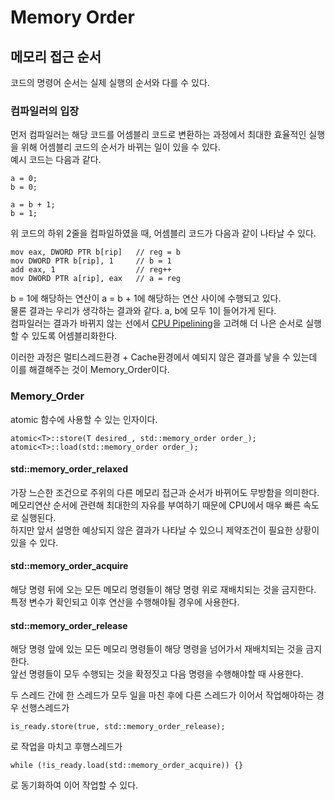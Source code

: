 # Memory Order
## 메모리 접근 순서

코드의 명령어 순서는 실제 실행의 순서와 다를 수 있다.

### 컴파일러의 입장
먼저 컴파일러는 해당 코드를 어셈블리 코드로 변환하는 과정에서 최대한 효율적인 실행을 위해 어셈블리 코드의 순서가 바뀌는 일이 있을 수 있다. <br/>
예시 코드는 다음과 같다.

    a = 0;
    b = 0;
 
    a = b + 1;
    b = 1;

위 코드의 하위 2줄을 컴파일하였을 때, 어셈블리 코드가 다음과 같이 나타날 수 있다.

    mov eax, DWORD PTR b[rip]   // reg = b
    mov DWORD PTR b[rip], 1     // b = 1
    add eax, 1                  // reg++ 
    mov DWORD PTR a[rip], eax   // a = reg

b = 1에 해당하는 연산이 a = b + 1에 해당하는 연산 사이에 수행되고 있다. <br/>
물론 결과는 우리가 생각하는 결과와 같다. a, b에 모두 1이 들어가게 된다. <br/>
컴파일러는 결과가 바뀌지 않는 선에서 [CPU Pipelining](https://github.com/SuhYC/Lesson/blob/main/Computer_Structure/CPU_Cycle.md)을 고려해 더 나은 순서로 실행할 수 있도록 어셈블리화한다.

이러한 과정은 멀티스레드환경 + Cache환경에서 예되지 않은 결과를 낳을 수 있는데 이를 해결해주는 것이 Memory_Order이다.

### Memory_Order
atomic<T> 함수에 사용할 수 있는 인자이다.

    atomic<T>::store(T desired_, std::memory_order order_);
    atomic<T>::load(std::memory_order order_);

#### std::memory_order_relaxed
가장 느슨한 조건으로 주위의 다른 메모리 접근과 순서가 바뀌어도 무방함을 의미한다. <br/>
메모리연산 순서에 관련해 최대한의 자유를 부여하기 때문에 CPU에서 매우 빠른 속도로 실행된다. <br/>
하지만 앞서 설명한 예상되지 않은 결과가 나타날 수 있으니 제약조건이 필요한 상황이 있을 수 있다.

#### std::memory_order_acquire
해당 명령 뒤에 오는 모든 메모리 명령들이 해당 명령 위로 재배치되는 것을 금지한다. <br/>
특정 변수가 확인되고 이후 연산을 수행해야될 경우에 사용한다.

#### std::memory_order_release
해당 명령 앞에 있는 모든 메모리 명령들이 해당 명령을 넘어가서 재배치되는 것을 금지한다. <br/>
앞선 명령들이 모두 수행되는 것을 확정짓고 다음 명령을 수행해야할 때 사용한다.

두 스레드 간에 한 스레드가 모두 일을 마친 후에 다른 스레드가 이어서 작업해야하는 경우
선행스레드가

    is_ready.store(true, std::memory_order_release);
    
로 작업을 마치고
후행스레드가

    while (!is_ready.load(std::memory_order_acquire)) {}
    
로 동기화하여 이어 작업할 수 있다.
